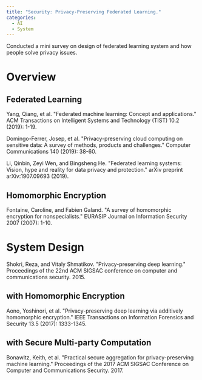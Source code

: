 ```yaml
---
title: "Security: Privacy-Preserving Federated Learning."
categories:
  - AI
  - System
---
```


Conducted a mini survey on design of federated learning system and how people solve privacy issues.

# Overview

## Federated Learning

Yang, Qiang, et al. "Federated machine learning: Concept and applications." ACM Transactions on Intelligent Systems and Technology (TIST) 10.2 (2019): 1-19.

Domingo-Ferrer, Josep, et al. "Privacy-preserving cloud computing on sensitive data: A survey of methods, products and challenges." Computer Communications 140 (2019): 38-60.

Li, Qinbin, Zeyi Wen, and Bingsheng He. "Federated learning systems: Vision, hype and reality for data privacy and protection." arXiv preprint arXiv:1907.09693 (2019).

## Homomorphic Encryption

Fontaine, Caroline, and Fabien Galand. "A survey of homomorphic encryption for nonspecialists." EURASIP Journal on Information Security 2007 (2007): 1-10.

# System Design

Shokri, Reza, and Vitaly Shmatikov. "Privacy-preserving deep learning." Proceedings of the 22nd ACM SIGSAC conference on computer and communications security. 2015.

## with Homomorphic Encryption

Aono, Yoshinori, et al. "Privacy-preserving deep learning via additively homomorphic encryption." IEEE Transactions on Information Forensics and Security 13.5 (2017): 1333-1345.

## with Secure Multi-party Computation

Bonawitz, Keith, et al. "Practical secure aggregation for privacy-preserving machine learning." Proceedings of the 2017 ACM SIGSAC Conference on Computer and Communications Security. 2017.